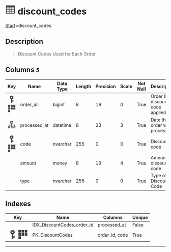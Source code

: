 # ![logo](../Images/table.svg) discount_codes

[Start](../start.md)>discount_codes

## [](#Description) Description

> Discount Codes Used for Each Order

## [](#Columns) Columns _`5`_

|Key|Name|Data Type|Length|Precision|Scale|Not Null|Description
|---|---|---|---|---|---|---|---
|[![Primary Key PK_DiscountCodes](../Images/primarykey.svg)](#Indexes)[![Cluster Key PK_DiscountCodes](../Images/Cluster.svg)](#Indexes)|order_id|bigint|8|19|0|True|Order ID discount code applied to|
|[![Indexes IDX_DiscountCodes_order_id](../Images/index.svg)](#Indexes)|processed_at|datetime|8|23|3|True|Date the order was processed|
|[![Primary Key PK_DiscountCodes](../Images/primarykey.svg)](#Indexes)[![Cluster Key PK_DiscountCodes](../Images/Cluster.svg)](#Indexes)|code|nvarchar|255|0|0|True|Discount code|
||amount|money|8|19|4|True|Amount of discount code|
||type|nvarchar|255|0|0|True|Type of Discount Code|

## [](#Indexes) Indexes

|Key|Name|Columns|Unique|
|:---:|---|---|---|
||IDX_DiscountCodes_order_id|processed_at|False|
|[![Primary Key PK_DiscountCodes](../Images/primarykey.svg)](#Indexes)[![Cluster Key PK_DiscountCodes](../Images/Cluster.svg)](#Indexes)|PK_DiscountCodes|order_id, code|True|

___
